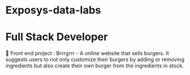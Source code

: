 # Exposys-data-labs
# Full Stack Developer
💫 Front end project : Brrrgrrr - A online website that sells burgers. It suggests users to not only customize their burgers by adding or removing ingredients but also create their own burger from the ingredients in stock.
